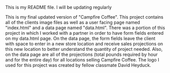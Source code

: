 This is my README file.  I will be updating regularly


This is my final updated version of "Campfire Coffee".  This project contains all of the clients image files as well as a user facing page named "index.html" and a data page named "data.html".  There was a portion of this project in which I worked with a partner in order to have form fields entered on my data.html page.  On the data page, the form fields leave the client with space to enter in a new store location and receive sales projections on this new location to better understand the quantity of project needed.  Also, on the data page are all of the projections (total pounds required by hour and for the entire day) for all locations selling Campfire Coffee.  The logo I used for this project was created by fellow classmate David Heyduck.  
